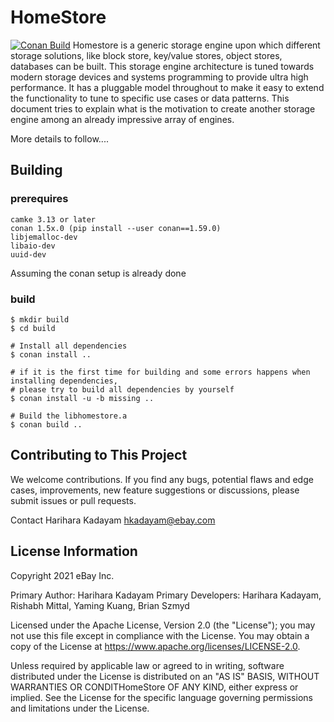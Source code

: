# HomeStore
[![Conan Build](https://github.com/eBay/HomeStore/actions/workflows/build_with_conan.yml/badge.svg?branch=master)](https://github.com/eBay/HomeStore/actions/workflows/build_with_conan.yml)
Homestore is a generic storage engine upon which different storage solutions, like block store, key/value stores, object stores, databases can be built. This storage engine architecture is tuned towards modern storage devices and systems programming to provide ultra high performance. It has a pluggable model throughout to make it easy to extend the functionality to tune to specific use cases or data patterns. This document tries to explain what is the motivation to create another storage engine among an already impressive array of engines.

More details to follow....

## Building

### prerequires
```
camke 3.13 or later
conan 1.5x.0 (pip install --user conan==1.59.0)
libjemalloc-dev
libaio-dev
uuid-dev
```
Assuming the conan setup is already done
### build
```
$ mkdir build
$ cd build

# Install all dependencies
$ conan install ..

# if it is the first time for building and some errors happens when installing dependencies,
# please try to build all dependencies by yourself
$ conan install -u -b missing ..

# Build the libhomestore.a
$ conan build ..
```
## Contributing to This Project
We welcome contributions. If you find any bugs, potential flaws and edge cases, improvements, new feature suggestions or discussions, please submit issues or pull requests.

Contact
Harihara Kadayam hkadayam@ebay.com

## License Information
Copyright 2021 eBay Inc.

Primary Author: Harihara Kadayam
Primary Developers: Harihara Kadayam, Rishabh Mittal, Yaming Kuang, Brian Szmyd

Licensed under the Apache License, Version 2.0 (the "License"); you may not use this file except in compliance with the License. You may obtain a copy of the License at https://www.apache.org/licenses/LICENSE-2.0.

Unless required by applicable law or agreed to in writing, software distributed under the License is distributed on an "AS IS" BASIS, WITHOUT WARRANTIES OR CONDITHomeStore OF ANY KIND, either express or implied. See the License for the specific language governing permissions and limitations under the License.
